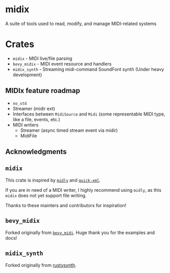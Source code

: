 # midix

A suite of tools used to read, modify, and manage MIDI-related systems

# Crates

- `midix` - MIDI live/file parsing
- `bevy_midix` - MIDI event resource and handlers
- `midix_synth` - Streaming midi-command SoundFont synth (Under heavy development)

## MIDIx feature roadmap
- `no_std`
- Streamer (midir ext)
- Interfaces between `MidiSource` and `Midi` (some representable MIDI type, like a file, events, etc.)
- MIDI writers
  - Streamer (async timed stream event via midir)
  - MidiFile

## Acknowledgments

## `midix`

This crate is inspired by [`midly`](https://github.com/kovaxis/midly)
and [`quick-xml`](https://github.com/tafia/quick-xml).

If you are in need of a MIDI writer, I highly
recommend using `midly`, as this `midix` does not yet
support file writing.

Thanks to these mainters and contributors for inspiration!

## `bevy_midix`

Forked originally from [`bevy_midi`](https://github.com/BlackPhlox/bevy_midi). Huge thank you for the examples and docs!

## `midix_synth`

Forked originally from [rustysynth](https://github.com/sinshu/rustysynth).
